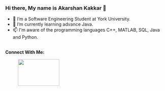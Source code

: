 ### Hi there, My name is Akarshan Kakkar 👋




- 🔭 I’m a Software Engineering Student at York University.
- 🌱 I’m currently learning advance Java.
- 📫 I'm aware of the programming languages C++, MATLAB, SQL, Java and Python.

<b><br> Connect With Me:


<figure class="wp-block-image size-large is-resized"><a href="https://www.linkedin.com/in/akarshankakkar" target="_blank" rel=" noreferrer noopener"><img src="https://user-images.githubusercontent.com/90641977/162672518-aecec25b-db02-420a-9f40-b738d68c9eb2.png?w=1024" alt="" class="wp-image-38" width="130" height="85"/></a></figure>
